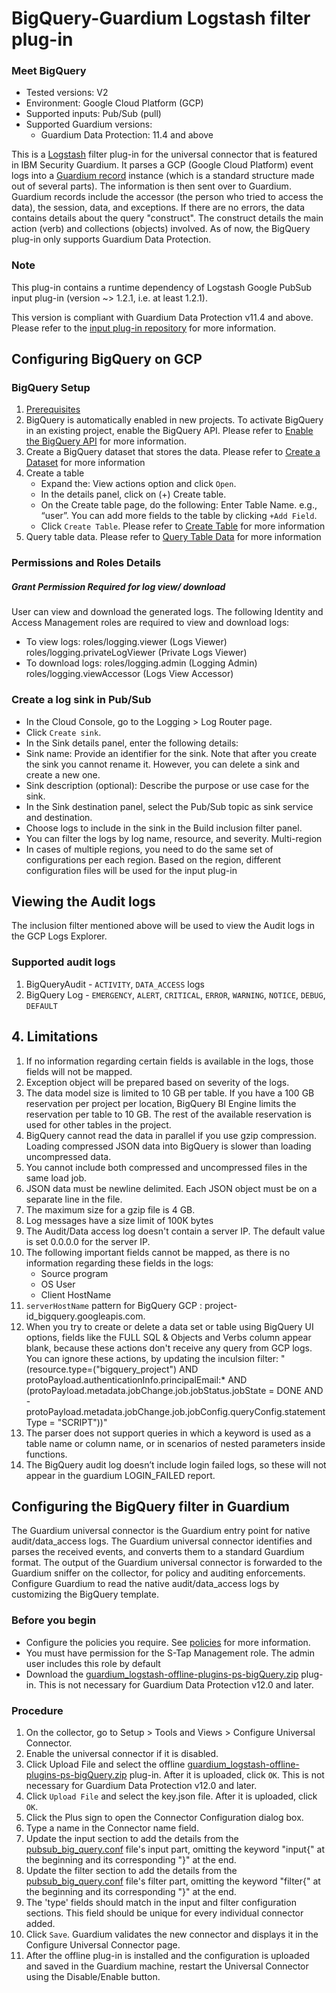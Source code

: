 # BigQuery-Guardium Logstash filter plug-in
### Meet BigQuery
* Tested versions: V2
* Environment: Google Cloud Platform (GCP)
* Supported inputs: Pub/Sub (pull)
* Supported Guardium versions:
    * Guardium Data Protection: 11.4 and above

This is a [Logstash](https://github.com/elastic/logstash) filter plug-in for the universal connector that is featured in IBM Security Guardium. It parses a GCP (Google Cloud Platform) event logs into a [Guardium record](https://github.com/IBM/universal-connectors/blob/main/common/src/main/java/com/ibm/guardium/universalconnector/commons/structures/Record.java) instance (which is a standard structure made out of several parts). The information is then sent over to Guardium. Guardium records include the accessor (the person who tried to access the data), the session, data, and exceptions. If there are no errors, the data contains details about the query "construct". The construct details the main action (verb) and collections (objects) involved. As of now, the BigQuery plug-in only supports Guardium Data Protection.

### Note
This plug-in contains a runtime dependency of Logstash Google PubSub input plug-in (version ~> 1.2.1, i.e. at least 1.2.1).

This version is compliant with Guardium Data Protection v11.4 and above. Please refer to the [input plug-in repository](https://github.com/IBM/universal-connectors/tree/main/input-plugin/logstash-input-google-pubsub) for more information.

## Configuring BigQuery on GCP
### BigQuery Setup
1. [Prerequisites](https://cloud.google.com/bigquery/docs/quickstarts/quickstart-cloud-console)
2. BigQuery is automatically enabled in new projects. To activate BigQuery in an existing project, enable the BigQuery API.  Please refer to [Enable the BigQuery API](https://cloud.google.com/bigquery-transfer/docs/enable-transfer-service#creating_a_project_and_enabling_the_api) for more information.
3. Create a BigQuery dataset that stores the data.
  Please refer to [Create a Dataset](https://cloud.google.com/bigquery/docs/datasets) for more information
4. Create a table
    - Expand the: View actions option and click ```Open```.
    - In the details panel, click on (+) Create table.
    - On the Create table page, do the following:
Enter Table Name. e.g., “user”.
You can add more fields to the table by clicking  ```+Add Field```.
    - Click ```Create Table```.
Please refer to [Create Table](https://cloud.google.com/bigquery/docs/tables) for more information
5. Query table data. Please refer to [Query Table Data](https://cloud.google.com/bigquery/docs/quickstarts/quickstart-cloud-console#query_table_data) for more information

### Permissions and Roles Details

##### Grant Permission Required for log view/ download

User can view and download the generated logs.
The following Identity and Access Management roles are required to view and download logs:

* To view logs:
roles/logging.viewer (Logs Viewer)
roles/logging.privateLogViewer (Private Logs Viewer)
* To download logs:
roles/logging.admin (Logging Admin)
roles/logging.viewAccessor (Logs View Accessor)

### Create a log sink in Pub/Sub
* In the Cloud Console, go to the Logging > Log Router page.
* Click ```Create sink```.
* In the Sink details panel, enter the following details:
* Sink name: Provide an identifier for the sink. Note that after you create the sink you cannot rename it. However, you can delete a sink and create a new one.
* Sink description (optional): Describe the purpose or use case for the sink.
* In the Sink destination panel, select the Pub/Sub topic as sink service and destination.
* Choose logs to include in the sink in the Build inclusion filter panel.
* You can filter the logs by log name, resource, and  severity.
Multi-region
* In cases of multiple regions, you need to do the same set of configurations per each region.
Based on the region, different configuration files will be used for the input plug-in

## Viewing the Audit logs

The inclusion filter mentioned above will be used to view the Audit logs in the GCP Logs Explorer.

### Supported audit logs
  1. BigQueryAudit - `ACTIVITY`, `DATA_ACCESS` logs
  2. BigQuery Log - `EMERGENCY`, `ALERT`, `CRITICAL`, `ERROR`, `WARNING`, `NOTICE`, `DEBUG`, `DEFAULT`

## 4. Limitations
1. If no information regarding certain fields is available in the logs, those fields will not be mapped. 
2. Exception object will be prepared based on severity of the logs.
3. The data model size is limited to 10 GB per table. If you have a 100 GB reservation per project per location, BigQuery BI Engine limits the reservation per table to 10 GB. The rest of the available reservation is used for other tables in the project.
4. BigQuery cannot read the data in parallel if you use gzip compression. Loading compressed JSON data into BigQuery is slower than loading uncompressed data.
5. You cannot include both compressed and uncompressed files in the same load job.
6. JSON data must be newline delimited. Each JSON object must be on a separate line in the file.
7. The maximum size for a gzip file is 4 GB.
8. Log messages have a size limit of 100K bytes
9. The Audit/Data access log doesn't contain a server IP. The default value is set 0.0.0.0 for the server IP.
10. The following important fields cannot be mapped, as there is no information regarding these fields in the logs:
    - Source program 
    - OS User
    - Client HostName 
11.  `serverHostName` pattern for BigQuery GCP :
project-id_bigquery.googleapis.com.
12. When you try to create or delete a data set or table using BigQuery UI options, fields like the FULL SQL & Objects and Verbs column appear blank, because these actions don't receive any query from GCP logs. You can ignore these actions, by updating the inculsion filter:
"(resource.type=("bigquery_project") AND protoPayload.authenticationInfo.principalEmail:* AND
(protoPayload.metadata.jobChange.job.jobStatus.jobState = DONE AND -protoPayload.metadata.jobChange.job.jobConfig.queryConfig.statementType = "SCRIPT"))"
13. The parser does not support queries in which a keyword is used as a table name or column name, or in scenarios of nested parameters inside functions.
14. The BigQuery audit log doesn’t include login failed logs, so these will not appear in the guardium LOGIN_FAILED report.

## Configuring the BigQuery filter in Guardium
The Guardium universal connector is the Guardium entry point for native audit/data_access logs. The Guardium universal connector identifies and parses the received events, and converts them to a standard Guardium format. The output of the Guardium universal connector is forwarded to the Guardium sniffer on the collector, for policy and auditing enforcements. Configure Guardium to read the native audit/data_access logs by customizing the BigQuery template.

### Before you begin
* Configure the policies you require. See [policies](/docs/#policies) for more information.
* You must have permission for the S-Tap Management role. The admin user includes this role by default
* Download the [guardium_logstash-offline-plugins-ps-bigQuery.zip](BigQueryOverPubSubPackage/guardium_logstash-offline-plugins-ps-bigQuery.zip) plug-in. This is not necessary for Guardium Data Protection v12.0 and later.

### Procedure
1. On the collector, go to Setup > Tools and Views > Configure Universal Connector.
2. Enable the universal connector if it is disabled.
3. Click Upload File and select the offline [guardium_logstash-offline-plugins-ps-bigQuery.zip](BigQueryOverPubSubPackage/guardium_logstash-offline-plugins-ps-bigQuery.zip) plug-in. After it is uploaded, click ```OK```. This is not necessary for Guardium Data Protection v12.0 and later.
4. Click ```Upload File``` and select the key.json file. After it is uploaded, click ```OK```.
5. Click the Plus sign to open the Connector Configuration dialog box.
6. Type a name in the Connector name field.
7. Update the input section to add the details from the [pubsub_big_query.conf](pubsub_big_query.conf) file's input part, omitting the keyword "input{" at the beginning and its corresponding "}" at the end.
8. Update the filter section to add the details from the [pubsub_big_query.conf](pubsub_big_query.conf) file's filter part, omitting the keyword "filter{" at the beginning and its corresponding "}" at the end.
9. The 'type' fields should match in the input and filter configuration sections. This field should be unique for every individual connector added.
10. Click ```Save```. Guardium validates the new connector and displays it in the Configure Universal Connector page.
11. After the offline plug-in is installed and the configuration is uploaded and saved in the Guardium machine, restart the Universal Connector using the Disable/Enable button.

